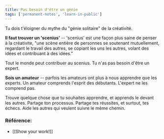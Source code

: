 ```yaml
---
title: Pas besoin d'être un génie
tags: ['permanent-notes', 'learn-in-public']
---
```


Tu dois t'éloigner du mythe du "génie solitaire" de la créativité. 

**Il faut trouver un 'scenius'** -- 'scenius' est une façon plus saine de penser à la créativite, "une scène entière de personnes se soutenant mutuellement, regardant le travail des autres, se copiant les uns les autres, volant des idées et contribuant à des idées."

Tout le monde peut contribuer au scenius. Tu n'as pas besoin d'être un expert.

**Sois un amateur** -- parfois les amateurs ont plus à nous apprendre que les experts. Un amateur comprends l'esprit des débutants. L'expert ne les comprend pas.

Trouve quelque chose que tu souhaites apprendre, et apprends le devant les autres. Partage ton processus. Partage tes réussites, et surtout, tes échecs. Aide les autres qui veulent suivre le même chemin.

### Référence:
- [[Show your work!]]